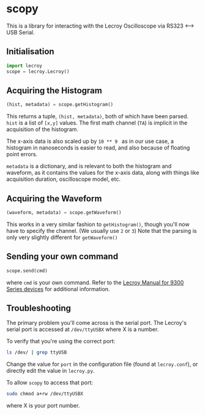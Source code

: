 # scopy

This is a library for interacting with the Lecroy Oscilloscope via RS323 <--> USB Serial.

## Initialisation
```python
import lecroy
scope = lecroy.Lecroy()
```

## Acquiring the Histogram

```python
(hist, metadata) = scope.getHistogram()
```

This returns a tuple, ```(hist, metadata)```, both of which have been parsed. ```hist``` is a list of ```[x,y]``` values. The first math channel (```TA```) is implicit in the acquisition of the histogram.

The x-axis data is also scaled up by ```10 ** 9 ``` as in our use case, a histogram in nanoseconds is easier to read, and also because of floating point errors.

```metadata``` is a dictionary, and is relevant to both the histogram and waveform, as it contains the values for the x-axis data, along with things like acquisition duration, oscilloscope model, etc.

## Acquiring the Waveform

```python
(waveform, metadata) = scope.getWaveform()
```

This works in a very similar fashion to ```getHistogram()```, though you'll now have to specify the channel. (We usually use ```2``` or ```3```) Note that the parsing is only very slightly different for ```getWaveform()```

## Sending your own command

```python
scope.send(cmd)
```
where ```cmd``` is your own command. Refer to the [Lecroy Manual for 9300 Series devices](http://cdn.teledynelecroy.com/files/manuals/9300-rcm_reva.pdf) for additional information.

## Troubleshooting
The primary problem you'll come across is the serial port. The Lecroy's serial port is accessed at ```/dev/ttyUSBX``` where X is a number.

To verify that you're using the correct port:
```bash
ls /dev/ | grep ttyUSB
```
Change the value for ```port``` in the configuration file (found at ```lecroy.conf```), or directly edit the value in ```lecroy.py```.

To allow ```scopy``` to access that port:
```bash
sudo chmod a+rw /dev/ttyUSBX
```
where X is your port number.
